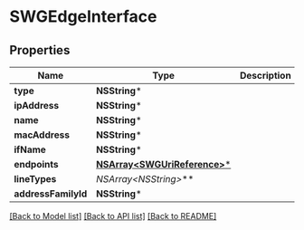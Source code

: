 # SWGEdgeInterface

## Properties
Name | Type | Description | Notes
------------ | ------------- | ------------- | -------------
**type** | **NSString*** |  | [optional] 
**ipAddress** | **NSString*** |  | [optional] 
**name** | **NSString*** |  | [optional] 
**macAddress** | **NSString*** |  | [optional] 
**ifName** | **NSString*** |  | [optional] 
**endpoints** | [**NSArray&lt;SWGUriReference&gt;***](SWGUriReference.md) |  | [optional] 
**lineTypes** | **NSArray&lt;NSString*&gt;*** |  | [optional] 
**addressFamilyId** | **NSString*** |  | [optional] 

[[Back to Model list]](../README.md#documentation-for-models) [[Back to API list]](../README.md#documentation-for-api-endpoints) [[Back to README]](../README.md)


